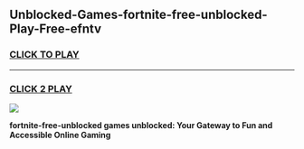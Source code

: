 
## Unblocked-Games-fortnite-free-unblocked-Play-Free-efntv
<h3>
<a href="https://premium76.site?title=fortnite-free-unblocked&ref=20M">CLICK TO PLAY</a></h3>
<hr>

<h3>
<a href="https://premium76.site?title=fortnite-free-unblocked&ref=20M">CLICK 2 PLAY</a>
  
</h3>

<a href="https://premium76.site?title=fortnite-free-unblocked&ref=19M"><img src="https://clearcache.store/games.png"></a>


**fortnite-free-unblocked games unblocked: Your Gateway to Fun and Accessible Online Gaming**
